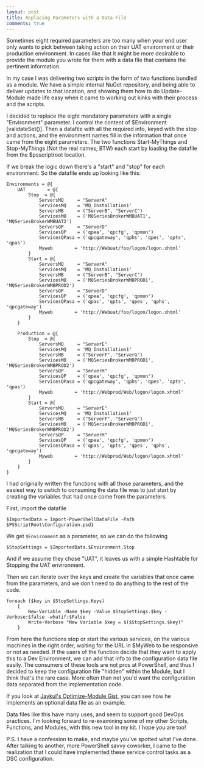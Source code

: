 ```yaml
---
layout: post
title: Replacing Parameters with a Data File
comments: true
---
```


Sometimes eight required parameters are  too many when your end user only wants to pick between taking action on their UAT environment or their production environment.  In cases like that it might be more desirable to provide the module you wrote for them with a data file that contains the pertinent information.

In my case I was delivering two scripts in the form of two functions bundled as a module.  We have a simple internal NuGet repository, and being able to deliver updates to that location, and showing them how to do Update-Module made life easy when it came to working out kinks 
with their process and the scripts.

I decided to replace the eight mandatory parameters with a single "Environment" parameter.  I control the content of $Environment [validateSet()]. Then a datafile with all the required info, keyed with the stop and actions, and the environment names fill in the information that once came from the eight parameters.  The two functions Start-MyThings and Stop-MyThings (Not the real names, BTW) each start by loading the datafile from the $psscriptroot location.

If we break the logic down there's a "start" and "stop" for each environment.  So the datafile ends up looking like this:

```
Environments = @{
    UAT        = @{
        Stop  = @{
            ServersMQ     = "ServerA"
            ServicesMQ    = 'MQ_Installation1'
            ServersMB     = ("ServerB", "ServerC")
            ServicesMB    = ('MQSeriesBrokerWMBUAT1', 'MQSeriesBrokerWMBUAT2')
            ServersQP     = "ServerD"
            ServicesQP    = ('qpea', 'qpcfg', 'qpmon')
            ServicesQPasa = ('qpcgateway', 'qphs', 'qpes', 'qpts', 'qpas')
            Myweb        = 'http://Webuat/foo/logon/logon.xhtml'
        }
        Start = @{
            ServersMQ     = "ServerA"
            ServicesMQ    = 'MQ_Installation1'
            ServersMB     = ("ServerB", "ServerC")
            ServicesMB    = ('MQSeriesBrokerWMBPROD1', 'MQSeriesBrokerWMBPROD2')
            ServersQP     = "ServerD"
            ServicesQP    = ('qpea', 'qpcfg', 'qpmon')
            ServicesQPasa = ('qpas', 'qpts', 'qpes', 'qphs', 'qpcgateway')
            Myweb        = 'http://Webuat/foo/logon/logon.xhtml'
        }
    }

    Production = @{
        Stop  = @{
            ServersMQ     = "ServerE"
            ServicesMQ    = 'MQ_Installation1'
            ServersMB     = ("ServerF", "ServerG")
            ServicesMB    = ('MQSeriesBrokerWMBPROD1', 'MQSeriesBrokerWMBPROD2')
            ServersQP     = "ServerH"
            ServicesQP    = ('qpea', 'qpcfg', 'qpmon')
            ServicesQPasa = ('qpcgateway', 'qphs', 'qpes', 'qpts', 'qpas')
            Myweb        = 'http://Webprod/Web/logon/logon.xhtml'
        }
        Start = @{
            ServersMQ     = "ServerE"
            ServicesMQ    = 'MQ_Installation1'
            ServersMB     = ("ServerF", "ServerG")
            ServicesMB    = ('MQSeriesBrokerWMBPROD1', 'MQSeriesBrokerWMBPROD2')
            ServersQP     = "ServerH"
            ServicesQP    = ('qpea', 'qpcfg', 'qpmon')
            ServicesQPasa = ('qpas', 'qpts', 'qpes', 'qphs', 'qpcgateway')
            Myweb        = 'http://Webprod/Web/logon/logon.xhtml'
        }
    }
}
```

I had originally written the functions with all those parameters, and the easiest way to swtich to consuming the data file was to just start by creating the variables that had once come from the parameters.

First, import the datafile
```
$ImportedData = Import-PowerShellDataFile -Path $PSScriptRoot\Configuration.psd1
```
We get `$Environment` as a parameter, so we can do the following
```
$StopSettings = $ImportedData.$Environment.Stop
```
And if we assume they chose "UAT", it leaves us with a simple Hashtable for Stopping the UAT environment.

Then we can iterate over the keys and create the variables that once came from the parameters, and we don't need to do anything to the rest of the code.
```
foreach ($key in $StopSettings.Keys)
    {
        New-Variable -Name $key -Value $StopSettings.$key -Verbose:$false -whatif:$False
        Write-Verbose "New Variable $key = $($StopSettings.$key)"
    }
```

From here the functions stop or start the various services, on the various machines in the right order, waiting for the URL in $MyWeb to be responsive or not as needed.  If the users of the function decide that they want to apply this to a Dev Environment, we can add that info to the configuration data file easily.  The consumers of these tools are not pros at PowerShell, and thus I decided to keep the configuration file "hidden" within the Module, but I think that's the rare case.  More often than not you'd want the configuration data separated from the implementation code.

If you look at [Jaykul's Optimize-Module Gist](https://gist.github.com/Jaykul/176c4aacc477a69b3d0fa86b4229503b#file-optimize-module-ps1 "Optimize-Module"), you can see how he implements an optional data file as an example.

Data files like this have many uses, and seem to support good DevOps practices.  I'm looking forward to re-examining some of my other Scripts, Functions, and Modules, with this new tool in my kit.  I hope you are too!

P.S. I have a confession to make, and maybe you've spotted what I've done.  After talking to another, more PowerShell savvy coworker, I came to the realization that I could have implemented these service control tasks as a DSC configuration.
